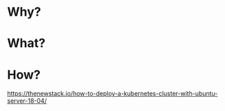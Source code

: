 # Why?

# What?

# How?

https://thenewstack.io/how-to-deploy-a-kubernetes-cluster-with-ubuntu-server-18-04/


